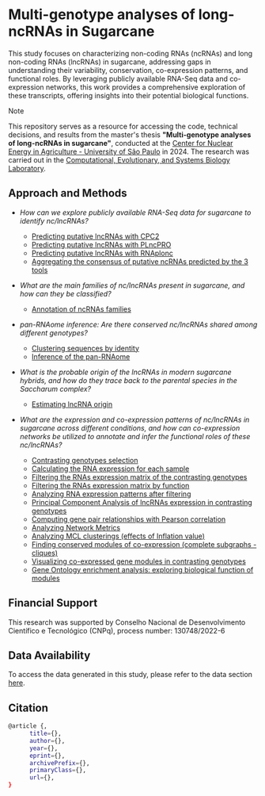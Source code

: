 # Multi-genotype analyses of long-ncRNAs in Sugarcane

This study focuses on characterizing non-coding RNAs (ncRNAs) and long non-coding RNAs (lncRNAs) in sugarcane, addressing gaps in understanding their variability, conservation, co-expression patterns, and functional roles. By leveraging publicly available RNA-Seq data and co-expression networks, this work provides a comprehensive exploration of these transcripts, offering insights into their potential biological functions.

>[!NOTE]
>This repository serves as a resource for accessing the code, technical decisions, and results from the master's thesis **"Multi-genotype analyses of long-ncRNAs in sugarcane"**, conducted at the [Center for Nuclear Energy in Agriculture - University of São Paulo](http://www.cena.usp.br/) in 2024. The research was carried out in the [Computational, Evolutionary, and Systems Biology Laboratory](https://labbces.cena.usp.br/).

## Approach and Methods

* *How can we explore publicly available RNA-Seq data for sugarcane to identify nc/lncRNAs?*
  * [Predicting putative lncRNAs with CPC2](https://github.com/labbces/sugarcane_RNAome/wiki/Predicting-putative-lncRNAs-with-CPC2)
  * [Predicting putative lncRNAs with PLncPRO](https://github.com/labbces/sugarcane_RNAome/wiki/Predicting-putative-lncRNAs-with-PLncPRO)
  * [Predicting putative lncRNAs with RNAplonc](https://github.com/labbces/sugarcane_RNAome/wiki/Predicting-putative-lncRNAs-with-RNAplonc)
  * [Aggregating the consensus of putative ncRNAs predicted by the 3 tools](https://github.com/labbces/sugarcane_RNAome/wiki/Aggregating-the-consensus-of-putative-ncRNAs-predicted-by-the-3-tools)

* *What are the main families of nc/lncRNAs present in sugarcane, and how can they be classified?*
  * [Annotation of ncRNAs families](https://github.com/labbces/sugarcane_RNAome/wiki/Annotation-of-ncRNAs-families)

* *pan-RNAome inference: Are there conserved nc/lncRNAs shared among different genotypes?*
  * [Clustering sequences by identity](https://github.com/labbces/sugarcane_RNAome/wiki/Clustering-sequences-by-identity)
  * [Inference of the pan-RNAome](https://github.com/labbces/sugarcane_RNAome/wiki/Inference-of-the-pan%E2%80%90ncRNAome)

* *What is the probable origin of the lncRNAs in modern sugarcane hybrids, and how do they trace back to the parental species in the Saccharum complex?*
  * [Estimating lncRNA origin](https://github.com/labbces/sugarcane_RNAome/wiki/Estimating-lncRNA-origin)

* *What are the expression and co-expression patterns of nc/lncRNAs in sugarcane across different conditions, and how can co-expression networks be utilized to annotate and infer the functional roles of these nc/lncRNAs?*
  * [Contrasting genotypes selection](https://github.com/labbces/sugarcane_RNAome/wiki/Contrasting-genotypes-selection)
  * [Calculating the RNA expression for each sample](https://github.com/labbces/sugarcane_RNAome/wiki/Calculating-the-RNA-expression-for-each-sample)
  * [Filtering the RNAs expression matrix of the contrasting genotypes](https://github.com/labbces/sugarcane_RNAome/wiki/Filtering-the-RNAs-expression-matrix-of-the-contrasting-genotypes)
  * [Filtering the RNAs expression matrix by function](https://github.com/labbces/sugarcane_RNAome/wiki/Filtering-the-RNAs-expression-matrix-by-function)
  * [Analyzing RNA expression patterns after filtering](https://github.com/labbces/sugarcane_RNAome/wiki/Analyzing-RNA-expression-patterns-after-filtering)
  * [Principal Component Analysis of lncRNAs expression in contrasting genotypes](https://github.com/labbces/sugarcane_RNAome/wiki/Principal-Component-Analysis-of-lncRNAs-expression-in-contrasting-genotypes)
  * [Computing gene pair relationships with Pearson correlation](https://github.com/labbces/sugarcane_RNAome/wiki/Computing-gene-pair-relationships-with-Pearson-correlation)
  * [Analyzing Network Metrics](https://github.com/labbces/sugarcane_RNAome/wiki/Analyzing-Network-Metrics)
  * [Analyzing MCL clusterings (effects of Inflation value)](https://github.com/labbces/sugarcane_RNAome/wiki/Analyzing-MCL-clusterings-(effects-of-Inflation-value))
  * [Finding conserved modules of co-expression (complete subgraphs - cliques)](https://github.com/labbces/sugarcane_RNAome/wiki/Finding-conserved-modules-of-co%E2%80%90expression-(complete-subgraphs-%E2%80%90-cliques))
  * [Visualizing co-expressed gene modules in contrasting genotypes](https://github.com/labbces/sugarcane_RNAome/wiki/Visualizing-co%E2%80%90expressed-gene-modules-in-contrasting-genotypes)
  * [Gene Ontology enrichment analysis: exploring biological function of modules](https://github.com/labbces/sugarcane_RNAome/wiki/Gene-Ontology-enrichment-analysis:-exploring-biological-function-of-modules)

## Financial Support

This research was supported by Conselho Nacional de Desenvolvimento Científico e Tecnológico (CNPq), process number: 130748/2022-6

## Data Availability

To access the data generated in this study, please refer to the data section [here](https://github.com/labbces/sugarcane_RNAome/tree/main/data).

## Citation
```bash
@article {,
      title={}, 
      author={},
      year={},
      eprint={},
      archivePrefix={},
      primaryClass={},
      url={}, 
}
```

